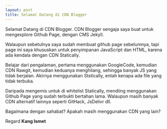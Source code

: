 ```yaml
---
layout: post
title: Selamat Datang di CDN Blogger
---
```


Selamat Datang di CDN Blogger. CDN Blogger sengaja saya buat untuk mengexplore Github Page, dengan CMS Jekyll.

Walaupun sebetulnya saya sudah membuat github page sebelumnya, tapi page ini saya khususkan untuk penyimpanan JavaScript dan HTML, karena ada kendala dengan CDN Statically. 

Belajar dari pengalaman, pertama menggunakan GoogleCode, kemudian CDN Rawgit, kemudian keduanya menghilang, sehingga banyak JS yang tidak berjalan. Akirnya menggunakan Ststically, entah kenapa ada file yang tidak terbuka.

Daripada mengemis untuk di whitelist Statically, mendiing menggunakan Github Page yang sudah terbukti bertahan lama. Walaupun masih banyak CDN alternatif lainnya seperti GitHack, JsDelivr dll.

Bagaimana dengan sahabat? Apakah masih menggunakan CDN yang lain?

Regard
<b>Kang Ismet</b>
